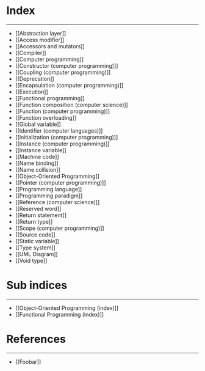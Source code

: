 # Index
---
- [[Abstraction layer]]
- [[Access modifier]]
- [[Accessors and mutators]]
- [[Compiler]]
- [[Computer programming]]
- [[Constructor (computer programming)]]
- [[Coupling (computer programming)]]
- [[Deprecation]]
- [[Encapsulation (computer programming)]]
- [[Execution]]
- [[Functional programming]]
- [[Function composition (computer science)]]
- [[Function (computer programming)]]
- [[Function overloading]]
- [[Global variable]]
- [[Identifier (computer languages)]]
- [[Initialization (computer programming)]]
- [[Instance (computer programming)]]
- [[Instance variable]]
- [[Machine code]]
- [[Name binding]]
- [[Name collision]]
- [[Object-Oriented Programming]]
- [[Pointer (computer programming)]]
- [[Programming language]]
- [[Programming paradigm]]
- [[Reference (computer science)]]
- [[Reserved word]]
- [[Return statement]]
- [[Return type]]
- [[Scope (computer programming)]]
- [[Source code]]
- [[Static variable]]
- [[Type system]]
- [[UML Diagram]]
- [[Void type]]

# Sub indices
---
- [[Object-Oriented Programming (index)]]
- [[Functional Programming (index)]]

# References
---
- [[Foobar]]